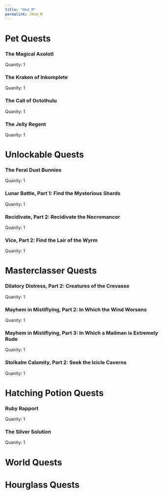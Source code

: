 ```yaml
---
title: "Hed_M"
permalink: /Hed_M
---
```


# Pet Quests
### The Magical Axolotl

Quanity: 1

### The Kraken of Inkomplete

Quanity: 1

### The Call of Octothulu

Quanity: 1

### The Jelly Regent

Quanity: 1

# Unlockable Quests
### The Feral Dust Bunnies

Quanity: 1

### Lunar Battle, Part 1: Find the Mysterious Shards

Quanity: 1

### Recidivate, Part 2: Recidivate the Necromancer

Quanity: 1

### Vice, Part 2: Find the Lair of the Wyrm

Quanity: 1

# Masterclasser Quests
### Dilatory Distress, Part 2: Creatures of the Crevasse

Quanity: 1

### Mayhem in Mistiflying, Part 2: In Which the Wind Worsens

Quanity: 1

### Mayhem in Mistiflying, Part 3: In Which a Mailman is Extremely Rude

Quanity: 1

### Stoïkalm Calamity, Part 2: Seek the Icicle Caverns

Quanity: 1

# Hatching Potion Quests
### Ruby Rapport

Quanity: 1

### The Silver Solution

Quanity: 1

# World Quests
# Hourglass Quests

